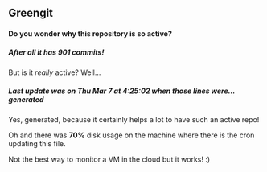 ## Greengit

#### Do you wonder why this repository is so active?

##### After all it has 901 commits!

But is it *really* active? Well...

##### Last update was on Thu Mar 7 at 4:25:02 when those lines were... generated

Yes, generated, because it certainly helps a lot to have such an active repo!

Oh and there was **70%** disk usage on the machine
where there is the cron updating this file.

Not the best way to monitor a VM in the cloud but it works! :)
